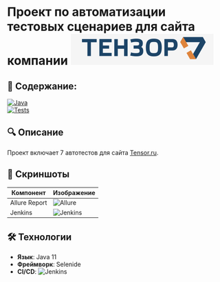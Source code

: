 # Проект по автоматизации тестовых сценариев для сайта компании ![Скриншот](images/logo_tensor.png)

## 📔 Содержание:

[![Java](https://img.shields.io/badge/Java-11-red?logo=openjdk)](https://java.com)  
[![Tests](https://img.shields.io/badge/Tests-7_passed-green)](https://github.com/ваш-репозиторий)  

## 🔍 Описание  
Проект включает 7 автотестов для сайта [Tensor.ru](https://tensor.ru).  

## 📸 Скриншоты  
| Компонент       | Изображение                  |  
|----------------|-----------------------------|  
| Allure Report  | ![Allure](images/allure.png) |  
| Jenkins        | ![Jenkins](images/jenkins.png) |  

## 🛠 Технологии  
- **Язык**: Java 11  
- **Фреймворк**: Selenide  
- **CI/CD**: ![Jenkins](https://img.shields.io/badge/Jenkins-D24939?logo=jenkins)  
